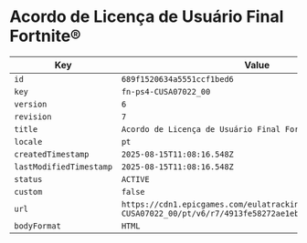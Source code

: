 # Acordo de Licença de Usuário Final Fortnite®

| Key | Value |
| --- | ----- |
| `id` | `689f1520634a5551ccf1bed6` |
| `key` | `fn-ps4-CUSA07022_00` |
| `version` | `6` |
| `revision` | `7` |
| `title` | `Acordo de Licença de Usuário Final Fortnite®` |
| `locale` | `pt` |
| `createdTimestamp` | `2025-08-15T11:08:16.548Z` |
| `lastModifiedTimestamp` | `2025-08-15T11:08:16.548Z` |
| `status` | `ACTIVE` |
| `custom` | `false` |
| `url` | `https://cdn1.epicgames.com/eulatracking-download/fn-ps4-CUSA07022_00/pt/v6/r7/4913fe58272ae1eb388b7b55676a21f1.pdf` |
| `bodyFormat` | `HTML` |
